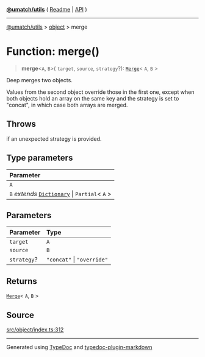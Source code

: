 [**@umatch/utils**](../../README.md) ( [Readme](../../README.md) \| [API](../../API.md) )

---

[@umatch/utils](../../API.md) > [object](../README.md) > merge

# Function: merge()

> **merge**\<`A`, `B`\>(
> `target`,
> `source`,
> `strategy`?): [`Merge`](../../index/type-aliases/type-alias.Merge.md)\< `A`, `B` \>

Deep merges two objects.

Values from the second object override those in the first one,
except when both objects hold an array on the same key and the
strategy is set to "concat", in which case both arrays are merged.

## Throws

if an unexpected strategy is provided.

## Type parameters

| Parameter                                                                                             |
| :---------------------------------------------------------------------------------------------------- |
| `A`                                                                                                   |
| `B` _extends_ [`Dictionary`](../../index/type-aliases/type-alias.Dictionary.md) \| `Partial`\< `A` \> |

## Parameters

| Parameter   | Type                       |
| :---------- | :------------------------- |
| `target`    | `A`                        |
| `source`    | `B`                        |
| `strategy`? | `"concat"` \| `"override"` |

## Returns

[`Merge`](../../index/type-aliases/type-alias.Merge.md)\< `A`, `B` \>

## Source

[src/object/index.ts:312](https://github.com/umatch-oficial/utils/blob/fe3e40a/src/object/index.ts#L312)

---

Generated using [TypeDoc](https://typedoc.org/) and [typedoc-plugin-markdown](https://www.npmjs.com/package/typedoc-plugin-markdown)
